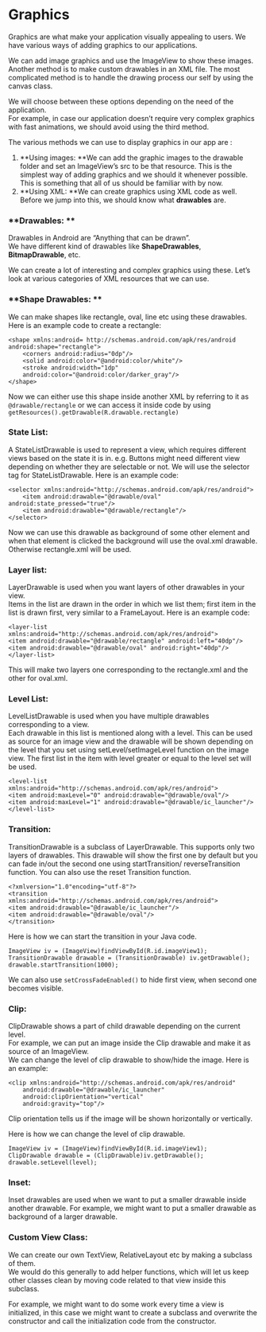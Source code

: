 # **Graphics**

Graphics are what make your application visually appealing to users. We have various ways of adding graphics to our applications.

We can add image graphics and use the ImageView to show these images.   
Another method is to make custom drawables in an XML file. The most complicated method is to handle the drawing process our self by using the canvas class.

We will choose between these options depending on the need of the application.   
For example, in case our application doesn’t require very complex graphics with fast animations, we should avoid using the third method.

The various methods we can use to display graphics in our app are :

1. **Using images:  **We can add the graphic images to the drawable folder and set an ImageView’s src to be that resource. This is the simplest way of adding graphics and we should it whenever possible.
   This is something that all of us should be familiar with by now.
2. **Using XML: **We can create graphics using XML code as well. Before we jump into this, we should know what **drawables** are.

### **Drawables: **

Drawables in Android are “Anything that can be drawn”.   
We have different kind of drawables like **ShapeDrawables**, **BitmapDrawable**, etc.

We can create a lot of interesting and complex graphics using these. Let’s look at various categories of XML resources that we can use.

### **Shape Drawables: **

We can make shapes like rectangle, oval, line etc using these drawables.   
Here is an example code to create a rectangle:

```
<shape xmlns:android= http://schemas.android.com/apk/res/android android:shape="rectangle">
    <corners android:radius="0dp"/>
    <solid android:color="@android:color/white"/>
    <stroke android:width="1dp"
    android:color="@android:color/darker_gray"/>
</shape>
```

Now we can either use this shape inside another XML by referring to it as `@drawable/rectangle` or we can access it inside code by using `getResources().getDrawable(R.drawable.rectangle)`

### **State List:**

A StateListDrawable is used to represent a view, which requires different views based on the state it is in. e.g. Buttons might need different view depending on whether they are selectable or  not. We will use the selector tag for StateListDrawable. Here is an example code:

```
<selector xmlns:android="http://schemas.android.com/apk/res/android">
    <item android:drawable="@drawable/oval" android:state_pressed="true"/>
    <item android:drawable="@drawable/rectangle"/>
</selector>
```

Now we can use this drawable as background of some other element and when that element is clicked the background will use the oval.xml drawable. Otherwise rectangle.xml will be used.

### **Layer list:**

LayerDrawable is used when you want layers of other drawables in your view.   
Items in the list are drawn in the order in which we list them; first item in the list is drawn first, very similar to a FrameLayout. Here is an example code:

```
<layer-list xmlns:android="http://schemas.android.com/apk/res/android">
<item android:drawable="@drawable/rectangle" android:left="40dp"/>
<item android:drawable="@drawable/oval" android:right="40dp"/>
</layer-list>
```

This will make two layers one corresponding to the rectangle.xml and the other for oval.xml.

### **Level List:**

LevelListDrawable is used when you have multiple drawables corresponding to a view.   
Each drawable in this list is mentioned along with a level. This can be used as source for an image view and the drawable will be shown depending on the level that you set using setLevel/setImageLevel function on the image view. The first list in the item with level greater or equal to the level set will be used.

```
<level-list xmlns:android="http://schemas.android.com/apk/res/android">
<item android:maxLevel="0" android:drawable="@drawable/oval"/>
<item android:maxLevel="1" android:drawable="@drawable/ic_launcher"/>
</level-list>
```

### **Transition:**

TransitionDrawable is a subclass of LayerDrawable. This supports only two layers of drawables. This drawable will show the first  one by default but you can fade in/out the second one using startTransition/ reverseTransition function. You can also use the reset Transition function.



```
<?xmlversion="1.0"encoding="utf-8"?>
<transition xmlns:android="http://schemas.android.com/apk/res/android">
<item android:drawable="@drawable/ic_launcher"/>
<item android:drawable="@drawable/oval"/>
</transition>
```

Here is how we can start the transition in your Java code.

```
ImageView iv = (ImageView)findViewById(R.id.imageView1);
TransitionDrawable drawable = (TransitionDrawable) iv.getDrawable();
drawable.startTransition(1000);
```

We can also use `setCrossFadeEnabled()` to hide first view, when second one becomes visible.

### **Clip:**

ClipDrawable shows a part of child drawable depending on the current level.   
For example, we can put an image inside the Clip drawable and make it as source of an ImageView.   
We can change the level of clip drawable to show/hide the image. Here is an example:

```
<clip xmlns:android="http://schemas.android.com/apk/res/android"
    android:drawable="@drawable/ic_launcher"
    android:clipOrientation="vertical"
    android:gravity="top"/>
```

Clip orientation tells us if the image will be shown horizontally or vertically.

Here is how we can change the level of clip drawable.

```
ImageView iv = (ImageView)findViewById(R.id.imageView1);
ClipDrawable drawable = (ClipDrawable)iv.getDrawable();
drawable.setLevel(level);
```

### **Inset:**

Inset drawables are used when we want to put a smaller drawable inside another drawable. For example, we might want to put a smaller drawable as background of a larger drawable.

### **Custom View Class:**

We can create our own TextView, RelativeLayout etc by making a subclass of them.   
We would do this generally to add helper functions, which will let us keep other classes clean by moving code related to that view inside this subclass.

For example, we might want to do some work every time a view is initialized, in this case we might want to create a subclass and overwrite the constructor and call the initialization code from the constructor.
